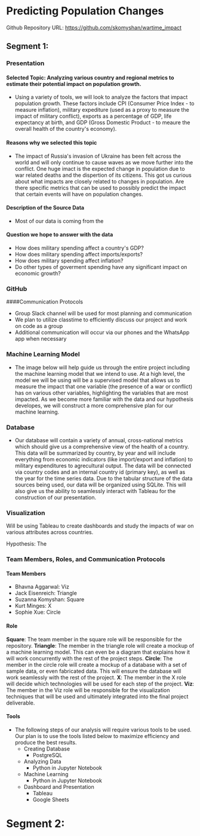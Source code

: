 # Predicting Population Changes
Github Repository URL: https://github.com/skomyshan/wartime_impact


## Segment 1:

### Presentation
#### Selected Topic: Analyzing various country and regional metrics to estimate their potential impact on population growth.
- Using a variety of tools, we will look to analyze the factors that impact population growth. These factors include CPI (Consumer Price Index - to measure inflation), military expediture (used as a proxy to measure the impact of military conflict), exports as a percentage of GDP, life expectancy at birth, and GDP (Gross Domestic Product - to meaure the overall health of the country's economy).
 
#### Reasons why we selected this topic
- The impact of Russia's invasion of Ukraine has been felt across the world and will only continue to cause waves as we move further into the conflict. One huge imact is the expected change in population due to war related deaths and the dispertion of its citizens. This got us curious about what impacts are closely related to changes in population. Are there specific metrics that can be used to possibly predict the impact that certain events will have on population changes. 

#### Description of the Source Data
- Most of our data is coming from the 

#### Question we hope to answer with the data
- How does military spending affect a country's GDP?
- How does military spending affect imports/exports?
- How does military spending affect inflation?
- Do other types of goverment spending have any significant impact on economic growth?

### GitHub
####Communication Protocols
- Group Slack channel will be used for most planning and communication
- We plan to utilize classtime to efficiently discuss our project and work on code as a group
- Additional communication will occur via our phones and the WhatsApp app when necessary

### Machine Learning Model
- The image below will help guide us through the entire project including the machine learning model that we intend to use. At a high level, the model we will be using will be a supervised model that allows us to measure the impact that one variable (the presence of a war or conflict) has on various other variables, highlighting the variables that are most impacted. As we become more familiar with the data and our hypothesis developes, we will construct a more comprehensive plan for our machine learning. 

### Database
- Our database will contain a variety of annual, cross-national metrics which should give us a comprehensive view of the health of a country. This data will be summarized by country, by year and will include everything from economic indicators (like import/export and inflation) to military expenditures to agrecultural output. The data will be connected via country codes and an internal country id (primary key), as well as the year for the time series data. Due to the tabular structure of the data sources being used, our data will be organized using SQLite. This will also give us the ability to seamlessly interact with Tableau for the construction of our presentation.

### Visualization
Will be using Tableau to create dashboards and study the impacts of war on various attributes across countries.


Hypothesis: The 


### Team Members, Roles, and Communication Protocols
#### Team Members
- Bhavna Aggarwal: Viz
- Jack Eisenreich: Triangle
- Suzanna Komyshan: Square
- Kurt Minges: X
- Sophie Xue: Circle

#### Role
**Square**: The team member in the square role will be responsible for the repository.
**Triangle**: The member in the triangle role will create a mockup of a machine learning model. This can even be a diagram that explains how it will work concurrently with the rest of the project steps.
**Circle**: The member in the circle role will create a mockup of a database with a set of sample data, or even fabricated data. This will ensure the database will work seamlessly with the rest of the project.
**X**: The member in the X role will decide which technologies will be used for each step of the project.
**Viz**: The member in the Viz role will be responsible for the visualization techniques that will be used and ultimately integrated into the final project deliverable.

#### Tools
- The following steps of our analysis will require various tools to be used. Our plan is to use the tools listed below to maximize efficiency and produce the best results.
	- Creating Database
  	  - PostgreSQL
	- Analyzing Data
	  - Python in Jupyter Notebook
	- Machine Learning
	  - Python in Jupyter Notebook
	- Dashboard and Presentation
	  - Tableau
	  - Google Sheets


# Segment 2:





